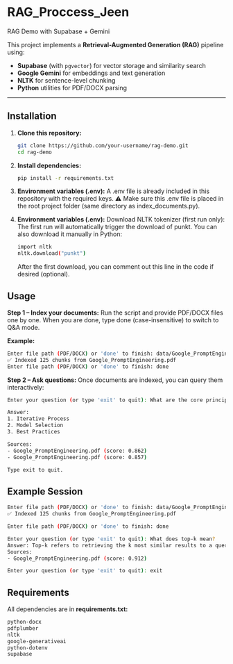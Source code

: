 # RAG_Proccess_Jeen
RAG Demo with Supabase + Gemini

This project implements a **Retrieval-Augmented Generation (RAG)** pipeline using:

- **Supabase** (with `pgvector`) for vector storage and similarity search  
- **Google Gemini** for embeddings and text generation  
- **NLTK** for sentence-level chunking  
- **Python** utilities for PDF/DOCX parsing  

---

## Installation

1. **Clone this repository:**
   ```bash
   git clone https://github.com/your-username/rag-demo.git
   cd rag-demo
   ```

2. **Install dependencies:**
   ```bash
   pip install -r requirements.txt
   ```

4. **Environment variables (.env):**
   A .env file is already included in this repository with the required keys.
  ⚠️ Make sure this .env file is placed in the root project folder (same directory as index_documents.py).

5. **Environment variables (.env):**
   Download NLTK tokenizer (first run only):
   The first run will automatically trigger the download of punkt.
   You can also download it manually in Python:
   ```bash
   import nltk
   nltk.download("punkt")
   ```
   
   After the first download, you can comment out this line in the code if desired (optional).

## Usage

**Step 1 – Index your documents:**
Run the script and provide PDF/DOCX files one by one.
When you are done, type done (case-insensitive) to switch to Q&A mode.

**Example:**
```bash
Enter file path (PDF/DOCX) or 'done' to finish: data/Google_PromptEngineering.pdf
✅ Indexed 125 chunks from Google_PromptEngineering.pdf
Enter file path (PDF/DOCX) or 'done' to finish: done
```

**Step 2 – Ask questions:**
Once documents are indexed, you can query them interactively:
```bash
Enter your question (or type 'exit' to quit): What are the core principles of prompt engineering?

Answer:
1. Iterative Process  
2. Model Selection  
3. Best Practices

Sources:
- Google_PromptEngineering.pdf (score: 0.862)
- Google_PromptEngineering.pdf (score: 0.857)

Type exit to quit.
```
## Example Session
```bash
Enter file path (PDF/DOCX) or 'done' to finish: data/Google_PromptEngineering.pdf
✅ Indexed 125 chunks from Google_PromptEngineering.pdf

Enter file path (PDF/DOCX) or 'done' to finish: done

Enter your question (or type 'exit' to quit): What does top-k mean?
Answer: Top-k refers to retrieving the k most similar results to a query based on cosine similarity.
Sources:
- Google_PromptEngineering.pdf (score: 0.912)

Enter your question (or type 'exit' to quit): exit
```
## Requirements
All dependencies are in **requirements.txt:**
```bash
python-docx
pdfplumber
nltk
google-generativeai
python-dotenv
supabase
```
